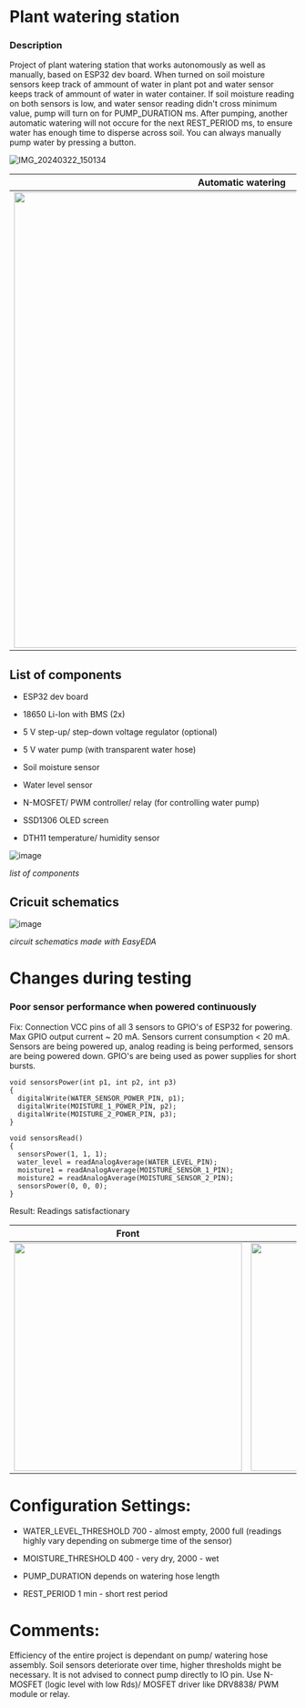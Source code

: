 # Plant watering station

### Description
Project of plant watering station that works autonomously as well as manually, based on ESP32 dev board.
When turned on soil moisture sensors keep track of ammount of water in plant pot and water sensor keeps track of ammount of water in water container.
If soil moisture reading on both sensors is low, and water sensor reading didn't cross minimum value, pump will turn on for PUMP_DURATION ms.
After pumping, another automatic watering will not occure for the next REST_PERIOD ms, to ensure water has enough time to disperse across soil.
You can always manually pump water by pressing a button.


![IMG_20240322_150134](https://github.com/jmamej/Plant-Watering-Station/assets/57408600/d6268ea5-380d-4d0e-9479-58da871564b0)



| Automatic watering    | Manual watering |
| --------------------- | --------------  |
| <img width="800" src="https://github.com/jmamej/Plant-Watering-Station/assets/57408600/ae927b15-a09f-4364-a02a-3a1ec77e89a8.gif">  | <img width="800" src="https://github.com/jmamej/Plant-Watering-Station/assets/57408600/375c5872-50bf-4d9b-89f2-866255500b19.gif">    |




## List of components

- ESP32 dev board

- 18650 Li-Ion with BMS (2x)

- 5 V step-up/ step-down voltage regulator (optional)

- 5 V water pump (with transparent water hose)

- Soil moisture sensor

- Water level sensor

- N-MOSFET/ PWM controller/ relay (for controlling water pump)

- SSD1306 OLED screen

- DTH11 temperature/ humidity sensor


![image](https://github.com/jmamej/Plant-Watering-Station/assets/57408600/e75ad2e3-2f3d-4d10-b3a3-d482caa0178e)

*list of components*


## Cricuit schematics

![image](https://github.com/jmamej/Plant-Watering-Station/assets/57408600/68fe4e5d-1de6-4ba1-b5fe-b76ea5e8fa47)


*circuit schematics made with EasyEDA*


# Changes during testing

### Poor sensor performance when powered continuously

Fix: Connection VCC pins of all 3 sensors to GPIO's of ESP32 for powering. Max GPIO output current ~ 20 mA. Sensors current consumption < 20 mA.
Sensors are being powered up, analog reading is being performed, sensors are being powered down. GPIO's are being used as power supplies for short bursts.

```
void sensorsPower(int p1, int p2, int p3)
{
  digitalWrite(WATER_SENSOR_POWER_PIN, p1);
  digitalWrite(MOISTURE_1_POWER_PIN, p2);
  digitalWrite(MOISTURE_2_POWER_PIN, p3);
}

void sensorsRead()
{
  sensorsPower(1, 1, 1);
  water_level = readAnalogAverage(WATER_LEVEL_PIN);
  moisture1 = readAnalogAverage(MOISTURE_SENSOR_1_PIN);
  moisture2 = readAnalogAverage(MOISTURE_SENSOR_2_PIN);
  sensorsPower(0, 0, 0);
}
```

Result: Readings satisfactionary

| Front    | Back |
| --------------------- | --------------  |
| <img width="400" src="https://github.com/jmamej/Plant-Watering-Station/assets/57408600/113391b4-f441-4478-ac92-1a8e960f9b6c.png">  | <img width="400" src="https://github.com/jmamej/Plant-Watering-Station/assets/57408600/df2d4c90-8320-45e3-9343-cb2da9760cb4.png">    |


# Configuration Settings:

- WATER_LEVEL_THRESHOLD 700 - almost empty, 2000 full (readings highly vary depending on submerge time of the sensor)

- MOISTURE_THRESHOLD 400 - very dry, 2000 - wet

- PUMP_DURATION depends on watering hose length

- REST_PERIOD 1 min - short rest period


# Comments:
Efficiency of the entire project is dependant on pump/ watering hose assembly.
Soil sensors deteriorate over time, higher thresholds might be necessary.
It is not advised to connect pump directly to IO pin. Use N-MOSFET (logic level with low Rds)/ MOSFET driver like DRV8838/ PWM module or relay.


